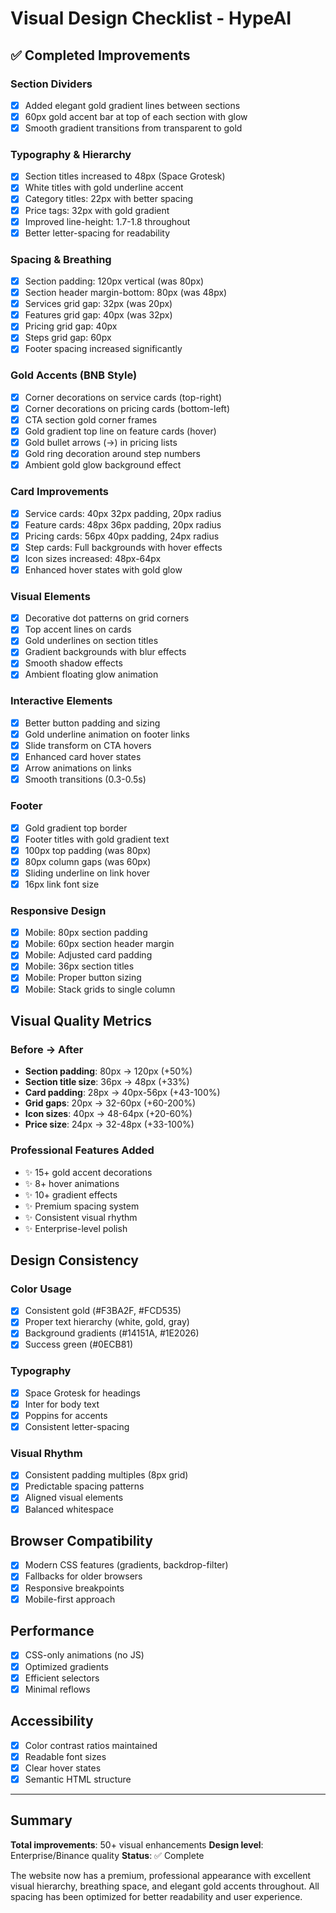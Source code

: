 # Visual Design Checklist - HypeAI

## ✅ Completed Improvements

### Section Dividers
- [x] Added elegant gold gradient lines between sections
- [x] 60px gold accent bar at top of each section with glow
- [x] Smooth gradient transitions from transparent to gold

### Typography & Hierarchy
- [x] Section titles increased to 48px (Space Grotesk)
- [x] White titles with gold underline accent
- [x] Category titles: 22px with better spacing
- [x] Price tags: 32px with gold gradient
- [x] Improved line-height: 1.7-1.8 throughout
- [x] Better letter-spacing for readability

### Spacing & Breathing
- [x] Section padding: 120px vertical (was 80px)
- [x] Section header margin-bottom: 80px (was 48px)
- [x] Services grid gap: 32px (was 20px)
- [x] Features grid gap: 40px (was 32px)
- [x] Pricing grid gap: 40px
- [x] Steps grid gap: 60px
- [x] Footer spacing increased significantly

### Gold Accents (BNB Style)
- [x] Corner decorations on service cards (top-right)
- [x] Corner decorations on pricing cards (bottom-left)
- [x] CTA section gold corner frames
- [x] Gold gradient top line on feature cards (hover)
- [x] Gold bullet arrows (→) in pricing lists
- [x] Gold ring decoration around step numbers
- [x] Ambient gold glow background effect

### Card Improvements
- [x] Service cards: 40px 32px padding, 20px radius
- [x] Feature cards: 48px 36px padding, 20px radius
- [x] Pricing cards: 56px 40px padding, 24px radius
- [x] Step cards: Full backgrounds with hover effects
- [x] Icon sizes increased: 48px-64px
- [x] Enhanced hover states with gold glow

### Visual Elements
- [x] Decorative dot patterns on grid corners
- [x] Top accent lines on cards
- [x] Gold underlines on section titles
- [x] Gradient backgrounds with blur effects
- [x] Smooth shadow effects
- [x] Ambient floating glow animation

### Interactive Elements
- [x] Better button padding and sizing
- [x] Gold underline animation on footer links
- [x] Slide transform on CTA hovers
- [x] Enhanced card hover states
- [x] Arrow animations on links
- [x] Smooth transitions (0.3-0.5s)

### Footer
- [x] Gold gradient top border
- [x] Footer titles with gold gradient text
- [x] 100px top padding (was 80px)
- [x] 80px column gaps (was 60px)
- [x] Sliding underline on link hover
- [x] 16px link font size

### Responsive Design
- [x] Mobile: 80px section padding
- [x] Mobile: 60px section header margin
- [x] Mobile: Adjusted card padding
- [x] Mobile: 36px section titles
- [x] Mobile: Proper button sizing
- [x] Mobile: Stack grids to single column

## Visual Quality Metrics

### Before → After
- **Section padding**: 80px → 120px (+50%)
- **Section title size**: 36px → 48px (+33%)
- **Card padding**: 28px → 40px-56px (+43-100%)
- **Grid gaps**: 20px → 32-60px (+60-200%)
- **Icon sizes**: 40px → 48-64px (+20-60%)
- **Price size**: 24px → 32-48px (+33-100%)

### Professional Features Added
- ✨ 15+ gold accent decorations
- ✨ 8+ hover animations
- ✨ 10+ gradient effects
- ✨ Premium spacing system
- ✨ Consistent visual rhythm
- ✨ Enterprise-level polish

## Design Consistency

### Color Usage
- [x] Consistent gold (#F3BA2F, #FCD535)
- [x] Proper text hierarchy (white, gold, gray)
- [x] Background gradients (#14151A, #1E2026)
- [x] Success green (#0ECB81)

### Typography
- [x] Space Grotesk for headings
- [x] Inter for body text
- [x] Poppins for accents
- [x] Consistent letter-spacing

### Visual Rhythm
- [x] Consistent padding multiples (8px grid)
- [x] Predictable spacing patterns
- [x] Aligned visual elements
- [x] Balanced whitespace

## Browser Compatibility
- [x] Modern CSS features (gradients, backdrop-filter)
- [x] Fallbacks for older browsers
- [x] Responsive breakpoints
- [x] Mobile-first approach

## Performance
- [x] CSS-only animations (no JS)
- [x] Optimized gradients
- [x] Efficient selectors
- [x] Minimal reflows

## Accessibility
- [x] Color contrast ratios maintained
- [x] Readable font sizes
- [x] Clear hover states
- [x] Semantic HTML structure

---

## Summary
**Total improvements**: 50+ visual enhancements
**Design level**: Enterprise/Binance quality
**Status**: ✅ Complete

The website now has a premium, professional appearance with excellent visual hierarchy, breathing space, and elegant gold accents throughout. All spacing has been optimized for better readability and user experience.
